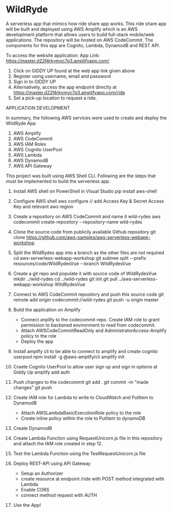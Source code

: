 # WildRyde
A serverless app that mimics how ride share app works. This ride share app will be built and deployed using AWS Amplify which is an AWS developlment platform that allows users to build full-stack mobile/web applications. The repository will be hosted on AWS CodeCommit. The components for this app are Cognito, Lambda, DynamodB and REST API. 

To access the website application: 
App Link: https://master.d22f4rkymvc7q3.amplifyapp.com/
1. Click on GIDDY UP found at the web app link given above
2. Register using username, email and password
3. Sign in to GIDDY UP
4. Alternatively, access the app endpoint directly at https://master.d22f4rkymvc7q3.amplifyapp.com/ride
5. Set a pick-up location to request a ride. 

APPLICATION DEVELOPMENT 

In summary, the following AWS services were used to create and deploy the WildRyde App

1. AWS Amplify
2. AWS CodeCommit
3. AWS IAM Roles
3. AWS Cognito UserPool
4. AWS Lambda
5. AWS DynamodB
6. AWS API Gateway 

This project was built using AWS Shell CLI. Following are the steps that must be implemented to build the serverless app. 

1. Install AWS shell on PowerShell in Visual Studio
pip install aws-shell

2. Configure AWS shell
aws configure
// add Access Key & Secret Access Key and relevant aws region

3. Create a repository on AWS CodeCommit and name it wild-rydes
aws codecommit create-repository --repository-name wild-rydes

4. Clone the source code from publicily available Github repository
git clone https://github.com/aws-samples/aws-serverless-webapp-workshop

5. Split the WildRydes app into a branch as the other files are not required
cd aws-serverless-webapp-workshop
git subtree split --prefix resources/code/WildRydesVue --branch WildRydesVue


6. Create a git repo and populate it with source code of WildRydesVue
mkdir ../wild-rydes
cd ../wild-rydes
git init
git pull ../aws-serverless-webapp-workshop WildRydesVue

7. Connect to AWS CodeCommit repository and push this source code
git remote add origin codecommit://wild-rydes
git push -u origin master

8. Build the application on Amplify 
    - Connect anplify to the codecommit repo. Create IAM role to grant permission to backened      environment to read from codecommit.
    - Attach AWSCodeCommitReadOnly and AdministratorAccess-Amplify policy to the role
    - Deploy the app

9. Install amplify cli to be able to connect to amplify and create cognito userpool
npm install -g @aws-amplify/cli
amplify init

10. Craete Cognito UserPool to allow user sign up and sign in options at Giddy Up 
amplify add auth

11. Push changes to the codecommit
git add .
git commit -m "made changes"
git push

12. Create IAM role for Lambda to write to CloudWatch and PutItem to DynamodB
    - Attach AWSLambdaBasicExecutionRole policy to the role 
    - Create inline policy within the role to PutItem to dynamoDB

13. Create DynamodB

14. Create Lambda Function using RequestUnicorn.js file in this repository and attach the IAM role created in step 12. 

15. Test the Lambda Function using the TestRequestUnicorn.js file 

16. Deploy REST-API using API Gateway
    - Setup an Authorizer
    - create resource at endpoint /ride with POST method integrated with Lambda
    - Enable CORS
    - connect method request with AUTH

17. Use the App! 
